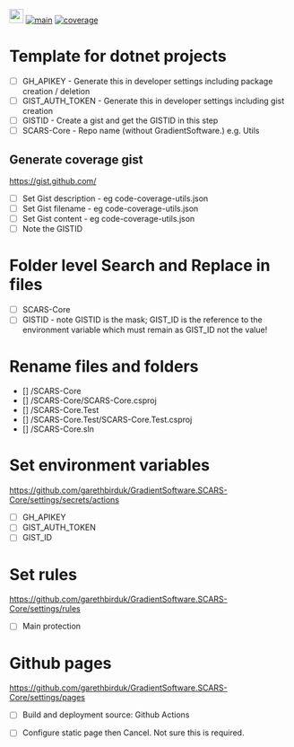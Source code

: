 [<img src="https://raw.githubusercontent.com/garethbirduk/GradientSoftware.SCARS-Core/main/resources/icon.png" width="25" height="25">](https://github.com/garethbirduk/GradientSoftware.SCARS-Core)
[![main](https://github.com/garethbirduk/GradientSoftware.SCARS-Core/actions/workflows/main.yml/badge.svg)](https://github.com/garethbirduk/GradientSoftware.SCARS-Core/actions)
[![coverage](https://img.shields.io/endpoint?url=https://gist.githubusercontent.com/garethbirduk/GIST_ID/raw/code-coverage.json)](https://garethbirduk.github.io/GradientSoftware.SCARS-Core)

# Template for dotnet projects

- [ ] GH_APIKEY - Generate this in developer settings including package creation / deletion<br>
- [ ] GIST_AUTH_TOKEN - Generate this in developer settings including gist creation
- [ ] GISTID - Create a gist and get the GISTID in this step
- [ ] SCARS-Core - Repo name (without GradientSoftware.) e.g. Utils

## Generate coverage gist
https://gist.github.com/
- [ ] Set Gist description - eg code-coverage-utils.json
- [ ] Set Gist filename - eg code-coverage-utils.json
- [ ] Set Gist content - eg code-coverage-utils.json
- [ ] Note the GISTID

# Folder level Search and Replace in files
- [ ] SCARS-Core
- [ ] GISTID - note GISTID is the mask; GIST_ID is the reference to the environment variable which must remain as GIST_ID not the value!

# Rename files and folders
- [] /SCARS-Core
- [] /SCARS-Core/SCARS-Core.csproj
- [] /SCARS-Core.Test
- [] /SCARS-Core.Test/SCARS-Core.Test.csproj
- [] /SCARS-Core.sln
      
# Set environment variables
https://github.com/garethbirduk/GradientSoftware.SCARS-Core/settings/secrets/actions
- [ ] GH_APIKEY
- [ ] GIST_AUTH_TOKEN
- [ ] GIST_ID

# Set rules
https://github.com/garethbirduk/GradientSoftware.SCARS-Core/settings/rules
- [ ] Main protection

# Github pages
https://github.com/garethbirduk/GradientSoftware.SCARS-Core/settings/pages
- [ ] Build and deployment source: Github Actions
- [ ] Configure static page then Cancel. Not sure this is required.

